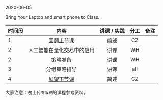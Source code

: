 2020-06-05

Bring Your Laptop and smart phone to Class. 


|  时间段  |  内容    | 讲课 / 实践     |  分工  |备注       |
| :---    |   :----:    |   :----:    |    :----:    |       ---: |
|    1    | [回顾上节课](../WW15/WW15-Plan.md)    |  简述   |   CZ     |        |
|    2    |  人工智能在量化交易中的应用    |  讲课     |  WH  |      |
|    2    |  策略准备    |  讲课     |  WH  |      |
|    3    |  分组策略指导    |  讲课     | all   |      |
|    4    |  [展望下节课]()  |   简述  |   CZ   |        |



大家注意：勿上传``有版权``的课程参考资料。
